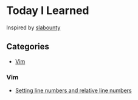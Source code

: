# Today I Learned
Inspired by [slabounty](https://github.com/slabounty/til) 

## Categories
- [Vim](#Vim)




### Vim
- [Setting line numbers and relative line numbers](line-and-relative-line-numbers.md)
